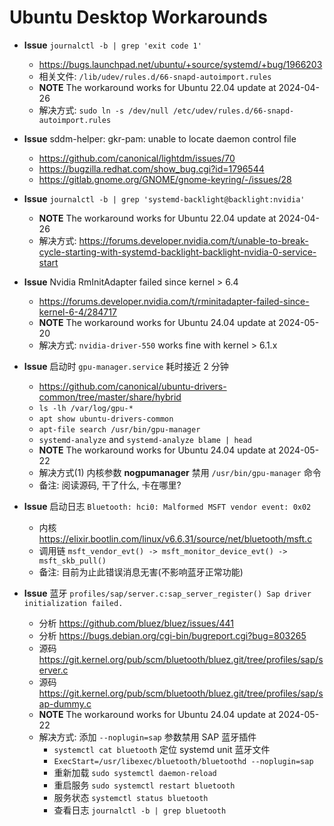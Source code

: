 # Ubuntu Desktop Workarounds

- **Issue** `journalctl -b | grep 'exit code 1'`
  * https://bugs.launchpad.net/ubuntu/+source/systemd/+bug/1966203
  * 相关文件: `/lib/udev/rules.d/66-snapd-autoimport.rules`
  * __NOTE__ The workaround works for Ubuntu 22.04 update at 2024-04-26
  * 解决方式: `sudo ln -s /dev/null /etc/udev/rules.d/66-snapd-autoimport.rules`

- **Issue** sddm-helper: gkr-pam: unable to locate daemon control file
  * https://github.com/canonical/lightdm/issues/70
  * https://bugzilla.redhat.com/show_bug.cgi?id=1796544
  * https://gitlab.gnome.org/GNOME/gnome-keyring/-/issues/28

- **Issue** `journalctl -b | grep 'systemd-backlight@backlight:nvidia'`
  * __NOTE__ The workaround works for Ubuntu 22.04 update at 2024-04-26
  * 解决方式: https://forums.developer.nvidia.com/t/unable-to-break-cycle-starting-with-systemd-backlight-backlight-nvidia-0-service-start

- **Issue** Nvidia RmInitAdapter failed since kernel > 6.4
  * https://forums.developer.nvidia.com/t/rminitadapter-failed-since-kernel-6-4/284717
  * __NOTE__ The workaround works for Ubuntu 24.04 update at 2024-05-20
  * 解决方式: `nvidia-driver-550` works fine with kernel > 6.1.x

- **Issue** 启动时 `gpu-manager.service` 耗时接近 2 分钟
  * https://github.com/canonical/ubuntu-drivers-common/tree/master/share/hybrid
  * `ls -lh /var/log/gpu-*`
  * `apt show ubuntu-drivers-common`
  * `apt-file search /usr/bin/gpu-manager`
  * `systemd-analyze` and `systemd-analyze blame | head`
  * __NOTE__ The workaround works for Ubuntu 24.04 update at 2024-05-22
  * 解决方式(1) 内核参数 __nogpumanager__ 禁用 `/usr/bin/gpu-manager` 命令
  * 备注: 阅读源码, 干了什么, 卡在哪里?

- **Issue** 启动日志 `Bluetooth: hci0: Malformed MSFT vendor event: 0x02`
  * 内核 https://elixir.bootlin.com/linux/v6.6.31/source/net/bluetooth/msft.c
  * 调用链 `msft_vendor_evt() -> msft_monitor_device_evt() -> msft_skb_pull()`
  * 备注: 目前为止此错误消息无害(不影响蓝牙正常功能)

- **Issue** 蓝牙 `profiles/sap/server.c:sap_server_register() Sap driver initialization failed.`
  * 分析 https://github.com/bluez/bluez/issues/441
  * 分析 https://bugs.debian.org/cgi-bin/bugreport.cgi?bug=803265
  * 源码 https://git.kernel.org/pub/scm/bluetooth/bluez.git/tree/profiles/sap/server.c
  * 源码 https://git.kernel.org/pub/scm/bluetooth/bluez.git/tree/profiles/sap/sap-dummy.c
  * __NOTE__ The workaround works for Ubuntu 24.04 update at 2024-05-22
  * 解决方式: 添加 `--noplugin=sap` 参数禁用 SAP 蓝牙插件
    - `systemctl cat bluetooth` 定位 systemd unit 蓝牙文件
    - `ExecStart=/usr/libexec/bluetooth/bluetoothd --noplugin=sap`
    - 重新加载 `sudo systemctl daemon-reload`
    - 重启服务 `sudo systemctl restart bluetooth`
    - 服务状态 `systemctl status bluetooth`
    - 查看日志 `journalctl -b | grep bluetooth`

